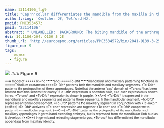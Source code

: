 ```yaml
---
name: 23114106_fig9
title: "Cap'n'collar differentiates the mandible from the maxilla in the beetle Tribolium castaneum."
authorString: 'Coulcher JF, Telford MJ.'
pmcid: PMC3534572
pmid: '23114106'
abstract: " UNLABELLED:  BACKGROUND: The biting mandible of the arthropods is thought to have evolved in the ancestor of the insects, crustaceans and myriapods: the Mandibulata. A unique origin suggests a common set of developmental genes will be required to pattern the mandible in different arthropods. To date we have functional studies on patterning of the mandibular segment of Drosophila melanogaster showing in particular the effects of the gene cap'n'collar (cnc), however, the dipteran head is far from representative of insects or of more distantly related mandibulates; Drosophila does not even possess a mandibular appendage. To study the development of a more representative insect mandible, we chose the red flour beetle Tribolium castaneum and investigated the function of the Tribolium orthologs of cap'n'collar (Tc-cnc) and the Hox gene Deformed (Tc-Dfd). In order to determine the function of Tc-cnc and Tc-Dfd, transcripts were knocked down by maternal RNA interference (RNAi). The effects of gene knockdown were examined in the developing embryos and larvae. The effect of Tc-cnc and Tc-Dfd knockdown on the expression of other genes was determined by using in situ hybridization on Tribolium embryos. RESULTS: Our analyses show that Tc-cnc is required for specification of the identity of the mandibular segment of Tribolium and differentiates the mandible from maxillary identity. Loss of Tc-cnc function results in a transformation of the mandible to maxillary identity as well as deletion of the labrum. Tc-Dfd and the Tribolium homolog of proboscipedia (Tc-mxp = maxillopedia), Hox genes that are required to pattern the maxillary appendage, are expressed in a maxilla-like manner in the transformed mandible. Tribolium homologs of paired (Tc-prd) and Distal-less (Tc-Dll) that are expressed in the endites and telopodites of embryonic appendages are also expressed in a maxilla-like manner in the transformed mandible.We also show that Tc-Dfd is required to activate the collar of Tc-cnc expression in the mandibular segment but not the cap expression in the labrum. Tc-Dfd is also required for the activation of Tc-prd in the endites of the mandible and maxillary appendages. CONCLUSIONS: Tc-cnc is necessary for patterning the mandibular segment of Tribolium. Together, Tc-cnc and Tc-Dfd cooperate to specify mandibular identity, as in Drosophila. Expression patterns of the homologs of cnc and Dfd are conserved in mandibulate arthropods suggesting that the mandible specifying function of cnc is likely to be conserved across the mandibulate arthropods."
doi: 10.1186/2041-9139-3-25
thumb_url: 'http://europepmc.org/articles/PMC3534572/bin/2041-9139-3-25-9.gif'
figure_no: 9
tags:
  - eupmc
  - figure
---
```

<img src='http://europepmc.org/articles/PMC3534572/bin/2041-9139-3-25-9.jpg' style='max-height: 300px'>
### Figure 9
<p style='font-size: 10px;'>**A model of *****Tc-cnc *****and *****Tc-Dfd *****mandibular and maxillary patterning functions in *****Tribolium castaneum.****Tc-Dfd* patterns both the mandible and maxillary segments. *Tc-Dfd* patterns the protopodites of these appendages. Note that the anterior ‘cap’ domain of *Tc-cnc* has been omitted from this scheme for clarity. *Tc-Dfd* expression is shown in blue, *Tc-cnc* expression is shown in red. *Tc-cnc* and *Tc-Dfd* expression is shown in purple. (**A**) *Tc-Dfd* is expressed in the mandibular and maxillary segments and patterns these segments. In the mandibular segment, *Tc-Dfd* represses antennal development. *Tc-Dfd* patterns the maxillary segment in conjunction with *Tc-mxp.* (**B**) *Tc-Dfd* activates *Tc-cnc* expression and together *Tc-cnc* and *Tc-Dfd* cooperate to pattern the mandibular segment. (**C**) *Tc-Dfd* patterns the protopodite of the mandibular and maxillary appendages in germ band extending embryos, but is repressed from the mandibular limb bud as it develops. (**D**) In germ band retracting stage embryos, *Tc-cnc* has differentiated the mandibular appendage from maxillary identity.</p>